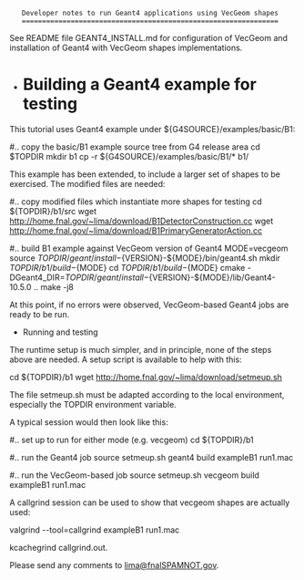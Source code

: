 
       Developer notes to run Geant4 applications using VecGeom shapes
       ===============================================================


See README file GEANT4_INSTALL.md for configuration of VecGeom and installation
of Geant4 with VecGeom shapes implementations.


* Building a Geant4 example for testing
  =====================================

This tutorial uses Geant4 example under ${G4SOURCE}/examples/basic/B1:

  #.. copy the basic/B1 example source tree from G4 release area
  cd $TOPDIR
  mkdir b1
  cp -r ${G4SOURCE}/examples/basic/B1/*  b1/


This example has been extended, to include a larger set of shapes to be
exercised.
The modified files are needed:

  #.. copy modified files which instantiate more shapes for testing
  cd ${TOPDIR}/b1/src
  wget http://home.fnal.gov/~lima/download/B1DetectorConstruction.cc
  wget http://home.fnal.gov/~lima/download/B1PrimaryGeneratorAction.cc

  #.. build B1 example against VecGeom version of Geant4
  MODE=vecgeom
  source ${TOPDIR}/geant/install-${VERSION}-${MODE}/bin/geant4.sh
  mkdir ${TOPDIR}/b1/build-${MODE}
  cd ${TOPDIR}/b1/build-${MODE}
  cmake -DGeant4_DIR=${TOPDIR}/geant/install-${VERSION}-${MODE}/lib/Geant4-10.5.0  ..
  make -j8

At this point, if no errors were observed, VecGeom-based Geant4 jobs are ready
to be run.


* Running and testing

The runtime setup is much simpler, and in principle, none of the steps above are
needed. A setup script is available to help with this:

  cd ${TOPDIR}/b1
  wget http://home.fnal.gov/~lima/download/setmeup.sh

The file setmeup.sh must be adapted according to the local environment,
especially the TOPDIR environment variable.

A typical session would then look like this:

  #.. set up to run for either mode (e.g. vecgeom)
  cd ${TOPDIR}/b1

  #.. run the Geant4 job 
  source setmeup.sh geant4
  build
  exampleB1 run1.mac

  #.. run the VecGeom-based job 
  source setmeup.sh vecgeom
  build
  exampleB1 run1.mac


A callgrind session can be used to show that vecgeom shapes are actually used:

  valgrind --tool=callgrind exampleB1 run1.mac

  kcachegrind callgrind.out.<PID>


Please send any comments to lima@fnalSPAMNOT.gov.
